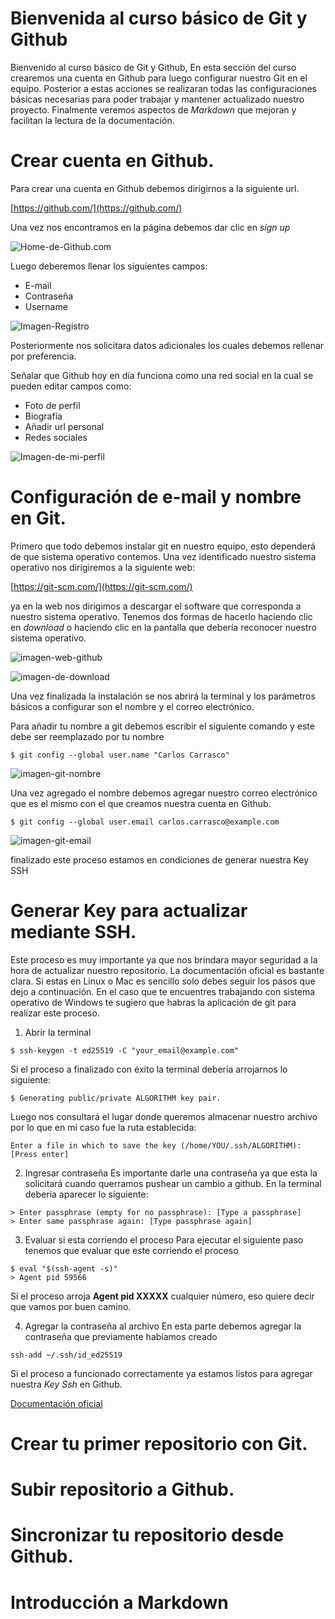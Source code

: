 # Bienvenida al curso básico de Git y Github
Bienvenido al curso básico de Git y Github, En esta sección del curso crearemos una cuenta en Github para
luego configurar nuestro Git en el equipo. Posterior a estas acciones se realizaran todas las
configuraciones básicas necesarias para poder trabajar y mantener actualizado nuestro proyecto. Finalmente
veremos aspectos de *Markdown* que mejoran y facilitan la lectura de la documentación. 

# Crear cuenta en Github.
Para crear una cuenta en Github debemos dirigirnos a la siguiente url.

[https://github.com/](https://github.com/)

Una vez nos encontramos en la página debemos dar clic en *sign up*

![Home-de-Github.com](/Curso_Básico/Presetación/images/Github1.png)

Luego deberemos llenar los siguientes campos:
- E-mail
- Contraseña
- Username

![Imagen-Registro](/Curso_Básico/Presetación/images/Github2.png)

Posteriormente nos solicitara datos adicionales los cuales debemos rellenar por preferencia.

Señalar que Github hoy en día funciona como una red social en la cual se pueden editar campos como:

- Foto de perfil
- Biografía
- Añadir url personal
- Redes sociales

![Imagen-de-mi-perfil](/Curso_Básico/Presetación/images/PerfilGithub.png "Foto de mi perfil")

# Configuración de e-mail y nombre en Git.
Primero que todo debemos instalar git en nuestro equipo, esto dependerá de que sistema operativo contemos.
Una vez identificado nuestro sistema operativo nos dirigiremos a la siguiente web:

[https://git-scm.com/](https://git-scm.com/)

ya en la web nos dirigimos a descargar el software que corresponda a nuestro sistema operativo.
Tenemos dos formas de hacerlo haciendo clic en *download* o haciendo clic en la pantalla que
debería reconocer nuestro sistema operativo.

![imagen-web-github](/Curso_Básico/Presetación/images/Git1.png)

![imagen-de-download](/Curso_Básico/Presetación/images/Git2.png)

Una vez finalizada la instalación se nos abrirá la terminal y los parámetros básicos a configurar
son el nombre y el correo electrónico.

Para añadir tu nombre a git debemos escribir el siguiente comando y este debe ser reemplazado por tu nombre

`$ git config --global user.name "Carlos Carrasco"`

![imagen-git-nombre](/Curso_Básico/Presetación/images/Git-Nombre.png)

Una vez agregado el nombre debemos agregar nuestro correo electrónico que es el mismo con el que 
creamos nuestra cuenta en Github.
 
`$ git config --global user.email carlos.carrasco@example.com`

![imagen-git-email](/Curso_Básico/Presetación/images/Git-Email.png)

finalizado este proceso estamos en condiciones de generar nuestra Key SSH

# Generar Key para actualizar mediante SSH.

Este proceso es muy importante ya que nos brindara mayor seguridad a la hora de actualizar nuestro repositorio.
La documentación oficial es bastante clara. Si estas en Linux o Mac es sencillo solo debes seguir los pasos que dejo a continuación. En el caso que te encuentres trabajando con sistema operativo de Windows te sugiero que habras la aplicación de git para realizar este proceso.

1. Abrir la terminal
```
$ ssh-keygen -t ed25519 -C "your_email@example.com"
```
Si el proceso a finalizado con éxito la terminal debería arrojarnos lo siguiente:
```
$ Generating public/private ALGORITHM key pair.
```
Luego nos consultará el lugar donde queremos almacenar nuestro archivo por lo que en mi caso fue la ruta establecida:
```
Enter a file in which to save the key (/home/YOU/.ssh/ALGORITHM):[Press enter]
```
2. Ingresar contraseña
Es importante darle una contraseña ya que esta la solicitará cuando querramos pushear un cambio a github.
En la terminal debería aparecer lo siguiente:
```
> Enter passphrase (empty for no passphrase): [Type a passphrase]
> Enter same passphrase again: [Type passphrase again]
```
3. Evaluar si esta corriendo el proceso
Para ejecutar el siguiente paso tenemos que evaluar que este corriendo el proceso
```
$ eval "$(ssh-agent -s)"
> Agent pid 59566
```
Si el proceso arroja **Agent pid XXXXX** cualquier número, eso quiere decir que vamos por buen camino.

4. Agregar la contraseña al archivo
En esta parte debemos agregar la contraseña que previamente habíamos creado
```
ssh-add ~/.ssh/id_ed25519
```
Si el proceso a funcionado correctamente ya estamos listos para agregar nuestra *Key Ssh* en Github.



[Documentación oficial](https://docs.github.com/en/authentication/connecting-to-github-with-ssh/generating-a-new-ssh-key-and-adding-it-to-the-ssh-agent)

# Crear tu primer repositorio con Git.

# Subir repositorio a Github.

# Sincronizar tu repositorio desde Github.

# Introducción a Markdown
